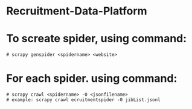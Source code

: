 # Recruitment-Data-Platform

# To screate spider, using command:
    # scrapy genspider <spidername> <website>
# For each spider. using command: 
    # scrapy crawl <spidername> -0 <jsonfilename>
    # example: scrapy crawl ecruitmentspider -0 jibList.jsonl